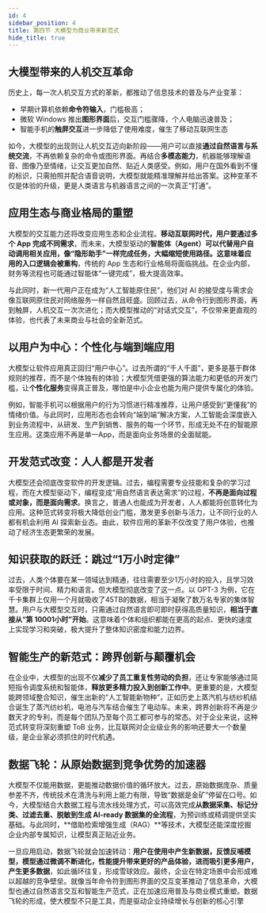 ```yaml
---
id: 4
sidebar_position: 4
title: 第四节 大模型为商业带来新范式
hide_title: true
---
```


## 大模型带来的人机交互革命
历史上，每一次人机交互方式的革新，都推动了信息技术的普及与产业变革：
- 早期计算机依赖**命令符输入**，门槛极高；
- 微软 Windows 推出**图形界面**后，交互门槛骤降，个人电脑迅速普及；
- 智能手机的**触屏交互**进一步降低了使用难度，催生了移动互联网生态

如今，大模型的出现则让人机交互迈向新阶段——用户可以直接**通过自然语言与系统交流**，不再依赖复杂的命令或图形界面。再结合**多模态能力**，机器能够理解语音、图像乃至情绪，让交互更加自然、贴近人类感受。例如，用户在国外看到不懂的标识，只需拍照并配合语音说明，大模型就能精准理解并给出答案。这种变革不仅是体验的升级，更是人类语言与机器语言之间的一次真正“打通”。

## 应用生态与商业格局的重塑
大模型的交互能力还将改变应用生态和企业流程。**移动互联网时代，用户要通过多个 App 完成不同需求**，而未来，大模型驱动的**智能体（Agent）**可以代替用户自动调用相关应用，像“隐形助手”一样完成任务，大幅缩短使用路径。这意味着**应用的入口逻辑会被重构**，传统的 App 生态和行业格局将面临挑战。在企业内部，财务等流程也可能通过智能体“一键完成”，极大提高效率。

与此同时，新一代用户正在成为“人工智能原住民”，他们对 AI 的接受度与需求会像互联网原住民对网络服务一样自然且旺盛。回顾过去，从命令行到图形界面，再到触屏，人机交互一次次进化；而大模型推动的“对话式交互”，不仅带来更直观的体验，也代表了未来商业与社会的全新范式。

## 以用户为中心：个性化与端到端应用
大模型让软件应用真正回归“用户中心”。过去所谓的“千人千面”，更多是基于群体规则的推荐，而不是个体独有的体验；大模型凭借更强的算法能力和更低的开发门槛，让**个性化服务**变得真正普及，哪怕是中小企业也能为用户提供专属化的体验。

例如，智能手机可以根据用户的行为习惯进行精准推荐，让用户感受到“更懂我”的情绪价值。与此同时，应用形态也会转向“端到端”解决方案，人工智能会深度嵌入到业务流程中，从研发、生产到销售、服务的每一个环节，形成无处不在的智能原生应用。这类应用不再是单一App，而是面向业务场景的全面赋能。

## 开发范式改变：人人都是开发者
大模型还会彻底改变软件的开发逻辑。过去，编程需要专业技能和复杂的学习过程，而在大模型驱动下，编程变成“用自然语言表达需求”的过程，**不再是面向过程或对象，而是面向需求**。换言之，普通人也能成为开发者，人人都能将创意转化为应用。这种范式转变将极大降低创业门槛，激发更多创新与活力，让不同行业的人都有机会利用 AI 探索新业态。由此，软件应用的革新不仅改变了用户体验，也推动了经济生态更繁荣的发展。

## 知识获取的跃迁：跳过“1万小时定律”
过去，人类个体要在某一领域达到精通，往往需要至少1万小时的投入，且学习效率受限于时间、精力和语言。但大模型彻底改变了这一点。以 GPT-3 为例，它在千卡集群上仅用一个月就吸收了45TB的数据，相当于凝聚了数万名专家的集体智慧。用户与大模型交互时，只需通过自然语言即可即时获得高质量知识，**相当于直接从“第 10001小时”开始**。这意味着个体和组织都能在更高的起点、更快的速度上实现学习和突破，极大提升了整体知识密度和能力边界。

## 智能生产的新范式：跨界创新与颠覆机会
在企业中，大模型的出现不仅**减少了员工重复性劳动的负担**，还让专家能够通过简短指令调度系统和智能体，**释放更多精力投入到创新工作中**。更重要的是，大模型能跨领域整合知识，催生出新的“人工智能新物种”，正如历史上蒸汽机与纺纱机结合诞生了蒸汽纺纱机，电池与汽车结合催生了电动车。未来，跨界创新将不再是少数天才的专利，而是每个团队乃至每个员工都可参与的常态。对于企业来说，这种范式转变将深刻重塑 ToB 业务，比互联网对企业级业务的影响还要大一个数量级，是企业家必须抓住的时代机遇。

## 数据飞轮：从原始数据到竞争优势的加速器
大模型不仅能用数据，更能推动数据价值的循环放大。过去，原始数据庞杂、质量参差不齐，传统技术在清洗与利用上能力有限，导致“数据是金矿”停留在口号。如今，大模型结合大数据工程与流水线处理方式，可以高效完成**从数据采集、标记分类、过滤去重、脱敏到生成 AI-ready 数据集的全流程**，为预训练或精调提供坚实基础。与此同时，**借助检索增强生成（RAG）**等技术，大模型还能深度挖掘企业内部专属知识，让模型真正贴近业务。

一旦应用启动，数据飞轮就会加速转动：**用户在使用中产生新数据，反馈反哺模型，模型通过微调不断进化，性能提升带来更好的产品体验，进而吸引更多用户，产生更多数据**，如此循环往复，形成雪球效应。最终，企业在特定场景中会形成难以超越的竞争壁垒。就像当年命令符到图形界面的交互变革推动了信息革命，大模型也通过自然语言交互和智能生产范式，正在加速应用普及与商业模式重塑。数据飞轮的形成，使大模型不只是工具，而是驱动企业持续增长与创新的核心引擎